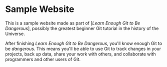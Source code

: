 # Sample Website

This is a sample website made as part of [*Learn Enough Git to Be
Dangerous*], possibly the greatest beginner Git tutorial in the history
of the Universe.

After finishing *Learn Enough Git to Be Dangerous*, you'll know enough Git
to be *dangerous*. This means you'll be able to use Git to track changes in
your projects, back up data, share your work with others, and collaborate
with programmers and other users of Git.
